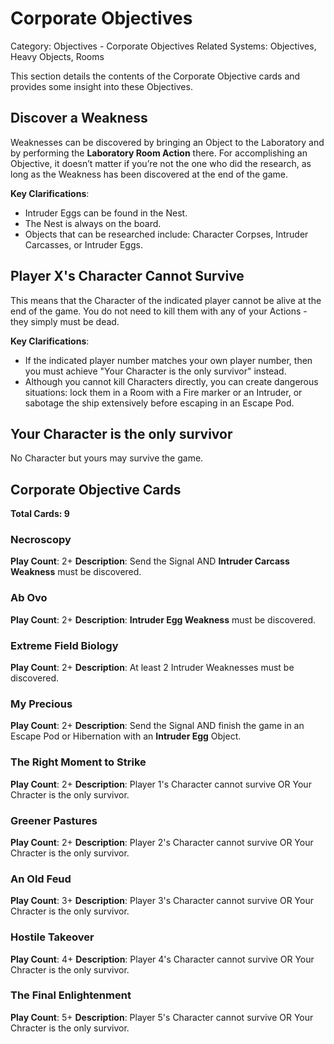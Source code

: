 # Corporate Objectives

Category: Objectives - Corporate Objectives
Related Systems: Objectives, Heavy Objects, Rooms

This section details the contents of the Corporate Objective cards and provides some insight into these Objectives.

## Discover a Weakness
Weaknesses can be discovered by bringing an Object to the Laboratory and by performing the **Laboratory Room Action** there. For accomplishing an Objective, it doesn’t matter if you’re not the one who did the research, as long as the Weakness has been discovered at the end of the game.

**Key Clarifications**: 
- Intruder Eggs can be found in the Nest. 
- The Nest is always on the board.
- Objects that can be researched include: Character Corpses, Intruder Carcasses, or Intruder Eggs.

## Player X's Character Cannot Survive
This means that the Character of the indicated player cannot be alive at the end of the game. You do not need to kill them with any of your Actions - they simply must be dead. 

**Key Clarifications**: 
- If the indicated player number matches your own player number, then you must achieve "Your Character is the only survivor" instead.
- Although you cannot kill Characters directly, you can create dangerous situations: lock them in a Room with a Fire marker or an Intruder, or sabotage the ship extensively before escaping in an Escape Pod.

## Your Character is the only survivor
No Character but yours may survive the game.

## Corporate Objective Cards

**Total Cards: 9**

### Necroscopy
**Play Count**: 2+
**Description**: Send the Signal AND **Intruder Carcass Weakness** must be discovered.

### Ab Ovo
**Play Count**: 2+
**Description**: **Intruder Egg Weakness** must be discovered.

### Extreme Field Biology
**Play Count**: 2+
**Description**: At least 2 Intruder Weaknesses must be discovered.

### My Precious
**Play Count**: 2+
**Description**: Send the Signal AND finish the game in an Escape Pod or Hibernation with an **Intruder Egg** Object.

### The Right Moment to Strike
**Play Count**: 2+
**Description**: Player 1's Character cannot survive OR Your Chracter is the only survivor.

### Greener Pastures
**Play Count**: 2+
**Description**: Player 2's Character cannot survive OR Your Chracter is the only survivor.

### An Old Feud
**Play Count**: 3+
**Description**: Player 3's Character cannot survive OR Your Chracter is the only survivor.

### Hostile Takeover
**Play Count**: 4+
**Description**: Player 4's Character cannot survive OR Your Chracter is the only survivor.

### The Final Enlightenment
**Play Count**: 5+
**Description**: Player 5's Character cannot survive OR Your Chracter is the only survivor.